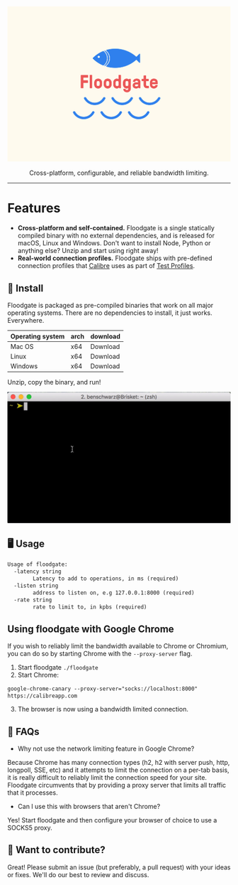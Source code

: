 <p align="center">
  <img alt="Yarn" src="assets/floodgate.png" width="550">
</p>

<p align="center">
  Cross-platform, configurable, and reliable bandwidth limiting.
</p>

---

# Features

* **Cross-platform and self-contained.** Floodgate is a single statically compiled binary with no external dependencies, and
is released for macOS, Linux and Windows. Don't want to install Node, Python or anything else? Unzip and start using right away!
* **Real-world connection profiles.** Floodgate ships with pre-defined connection profiles that [Calibre](https://calibreapp.com) uses as part of [Test Profiles](https://calibreapp.com/docs/site/test-profiles).

## 🍃 Install

Floodgate is packaged as pre-compiled binaries that work on all major operating systems. There are no dependencies to install, it just works. Everywhere.

| Operating system | arch | download |
|------------------|------|----------|
| Mac OS           | x64  | Download |
| Linux            | x64  | Download |
| Windows          | x64  | Download |

Unzip, copy the binary, and run!

<p align="center">
  <img alt="Yarn" src="assets/install.gif" width="550">
</p>


## 🖥 Usage

```
Usage of floodgate:
  -latency string
    	Latency to add to operations, in ms (required)
  -listen string
    	address to listen on, e.g 127.0.0.1:8000 (required)
  -rate string
    	rate to limit to, in kpbs (required)
```

## Using floodgate with Google Chrome

If you wish to reliably limit the bandwidth available to Chrome or Chromium, you can do so by starting Chrome with the `--proxy-server` flag.

1. Start floodgate `./floodgate`
2. Start Chrome:

```
google-chrome-canary --proxy-server="socks://localhost:8000" https://calibreapp.com
```

3. The browser is now using a bandwidth limited connection.


## 🤔 FAQs

* Why not use the network limiting feature in Google Chrome? 

Because Chrome has many connection types (h2, h2 with server push, http, longpoll, SSE, etc) and it attempts to limit the connection on a per-tab basis, it is really difficult to reliably limit the connection speed for your site. Floodgate circumvents that by providing a proxy server that limits all traffic that it processes.

* Can I use this with browsers that aren't Chrome?

Yes! Start floodgate and then configure your browser of choice to use a SOCKS5 proxy.


## 💃 Want to contribute? 

Great! Please submit an issue (but preferably, a pull request) with your ideas or fixes. We'll do our best to review and discuss. 
